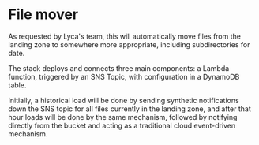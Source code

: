 # File mover

As requested by Lyca's team, this will automatically move files from the landing zone to somewhere more appropriate, including subdirectories for date.

The stack deploys and connects three main components: a Lambda function, triggered by an SNS Topic, with configuration in a DynamoDB table.

Initially, a historical load will be done by sending synthetic notifications down the SNS topic for all files currently in the landing zone, and after that hour loads will be done by the same mechanism, followed by notifying directly from the bucket and acting as a traditional cloud event-driven mechanism.